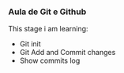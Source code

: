 ### Aula de Git e Github

This stage i am learning:

- Git init
- Git Add and Commit changes
- Show commits log
